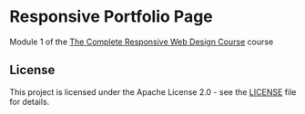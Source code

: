# Responsive Portfolio Page
Module 1 of the [The Complete Responsive Web Design Course](https://www.udemy.com/course/the-complete-responsive-web-design-course/) course

## License
This project is licensed under the Apache License 2.0 - see the [LICENSE](./../LICENSE) file for details.